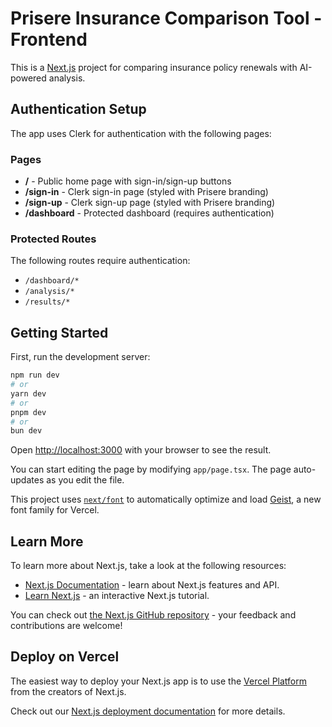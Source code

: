 # Prisere Insurance Comparison Tool - Frontend

This is a [Next.js](https://nextjs.org) project for comparing insurance policy renewals with AI-powered analysis.

## Authentication Setup

The app uses Clerk for authentication with the following pages:

### Pages
- **/** - Public home page with sign-in/sign-up buttons
- **/sign-in** - Clerk sign-in page (styled with Prisere branding)
- **/sign-up** - Clerk sign-up page (styled with Prisere branding)
- **/dashboard** - Protected dashboard (requires authentication)

### Protected Routes
The following routes require authentication:
- `/dashboard/*`
- `/analysis/*`
- `/results/*`

## Getting Started

First, run the development server:

```bash
npm run dev
# or
yarn dev
# or
pnpm dev
# or
bun dev
```

Open [http://localhost:3000](http://localhost:3000) with your browser to see the result.

You can start editing the page by modifying `app/page.tsx`. The page auto-updates as you edit the file.

This project uses [`next/font`](https://nextjs.org/docs/app/building-your-application/optimizing/fonts) to automatically optimize and load [Geist](https://vercel.com/font), a new font family for Vercel.

## Learn More

To learn more about Next.js, take a look at the following resources:

- [Next.js Documentation](https://nextjs.org/docs) - learn about Next.js features and API.
- [Learn Next.js](https://nextjs.org/learn) - an interactive Next.js tutorial.

You can check out [the Next.js GitHub repository](https://github.com/vercel/next.js) - your feedback and contributions are welcome!

## Deploy on Vercel

The easiest way to deploy your Next.js app is to use the [Vercel Platform](https://vercel.com/new?utm_medium=default-template&filter=next.js&utm_source=create-next-app&utm_campaign=create-next-app-readme) from the creators of Next.js.

Check out our [Next.js deployment documentation](https://nextjs.org/docs/app/building-your-application/deploying) for more details.
